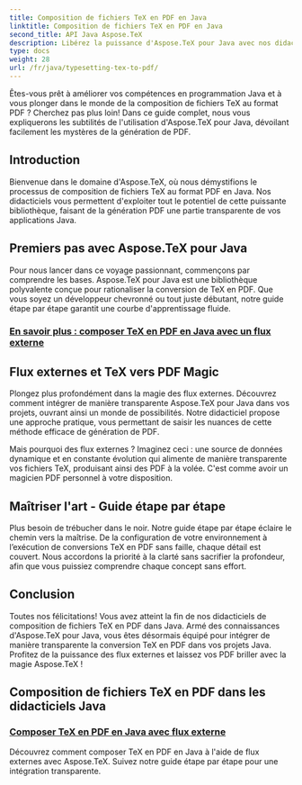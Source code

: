 ```yaml
---
title: Composition de fichiers TeX en PDF en Java
linktitle: Composition de fichiers TeX en PDF en Java
second_title: API Java Aspose.TeX
description: Libérez la puissance d'Aspose.TeX pour Java avec nos didacticiels sur la composition de fichiers TeX au format PDF. Maîtrisez l’art de la génération de PDF en toute transparence avec des flux externes.
type: docs
weight: 28
url: /fr/java/typesetting-tex-to-pdf/
---
```


Êtes-vous prêt à améliorer vos compétences en programmation Java et à vous plonger dans le monde de la composition de fichiers TeX au format PDF ? Cherchez pas plus loin! Dans ce guide complet, nous vous expliquerons les subtilités de l'utilisation d'Aspose.TeX pour Java, dévoilant facilement les mystères de la génération de PDF.

## Introduction

Bienvenue dans le domaine d'Aspose.TeX, où nous démystifions le processus de composition de fichiers TeX au format PDF en Java. Nos didacticiels vous permettent d'exploiter tout le potentiel de cette puissante bibliothèque, faisant de la génération PDF une partie transparente de vos applications Java.

## Premiers pas avec Aspose.TeX pour Java

Pour nous lancer dans ce voyage passionnant, commençons par comprendre les bases. Aspose.TeX pour Java est une bibliothèque polyvalente conçue pour rationaliser la conversion de TeX en PDF. Que vous soyez un développeur chevronné ou tout juste débutant, notre guide étape par étape garantit une courbe d'apprentissage fluide.

### [En savoir plus : composer TeX en PDF en Java avec un flux externe](./typeset-tex-to-pdf-external-stream/)

## Flux externes et TeX vers PDF Magic

Plongez plus profondément dans la magie des flux externes. Découvrez comment intégrer de manière transparente Aspose.TeX pour Java dans vos projets, ouvrant ainsi un monde de possibilités. Notre didacticiel propose une approche pratique, vous permettant de saisir les nuances de cette méthode efficace de génération de PDF.

Mais pourquoi des flux externes ? Imaginez ceci : une source de données dynamique et en constante évolution qui alimente de manière transparente vos fichiers TeX, produisant ainsi des PDF à la volée. C'est comme avoir un magicien PDF personnel à votre disposition.

## Maîtriser l'art - Guide étape par étape

Plus besoin de trébucher dans le noir. Notre guide étape par étape éclaire le chemin vers la maîtrise. De la configuration de votre environnement à l’exécution de conversions TeX en PDF sans faille, chaque détail est couvert. Nous accordons la priorité à la clarté sans sacrifier la profondeur, afin que vous puissiez comprendre chaque concept sans effort.

## Conclusion

Toutes nos félicitations! Vous avez atteint la fin de nos didacticiels de composition de fichiers TeX en PDF dans Java. Armé des connaissances d'Aspose.TeX pour Java, vous êtes désormais équipé pour intégrer de manière transparente la conversion TeX en PDF dans vos projets Java. Profitez de la puissance des flux externes et laissez vos PDF briller avec la magie Aspose.TeX !
## Composition de fichiers TeX en PDF dans les didacticiels Java
### [Composer TeX en PDF en Java avec flux externe](./typeset-tex-to-pdf-external-stream/)
Découvrez comment composer TeX en PDF en Java à l'aide de flux externes avec Aspose.TeX. Suivez notre guide étape par étape pour une intégration transparente.